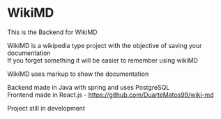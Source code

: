 # WikiMD

This is the Backend for WikiMD

WikiMD is a wikipedia type project with the objective of saving your documentation<br>
If you forget something it will be easier to remember using wikiMD

WikiMD uses markup to show the documentation

Backend made in Java with spring and uses PostgreSQL<br>
Frontend made in React.js - https://github.com/DuarteMatos99/wiki-md

Project still in development



